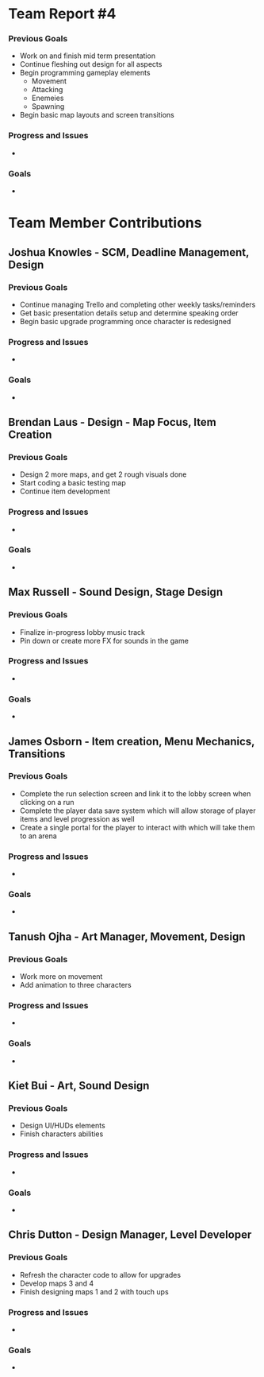 # Team Report #4

### Previous Goals

* Work on and finish mid term presentation
* Continue fleshing out design for all aspects
* Begin programming gameplay elements
  * Movement
  * Attacking
  * Enemeies
  * Spawning
 * Begin basic map layouts and screen transitions

### Progress and Issues

* 

### Goals

* 

# Team Member Contributions

## Joshua Knowles \- SCM, Deadline Management, Design

### Previous Goals

* Continue managing Trello and completing other weekly tasks/reminders
* Get basic presentation details setup and determine speaking order
* Begin basic upgrade programming once character is redesigned

### Progress and Issues

* 

### Goals

* 

## Brendan Laus \- Design \- Map Focus, Item Creation

### Previous Goals

* Design 2 more maps, and get 2 rough visuals done
* Start coding a basic testing map
* Continue item development

### Progress and Issues

* 

### Goals

* 

## Max Russell \- Sound Design, Stage Design

### Previous Goals

* Finalize in-progress lobby music track
* Pin down or create more FX for sounds in the game

### Progress and Issues

* 

### Goals

* 

## James Osborn \- Item creation, Menu Mechanics, Transitions

### Previous Goals

* Complete the run selection screen and link it to the lobby screen when clicking on a run
* Complete the player data save system which will allow storage of player items and level progression as well
* Create a single portal for the player to interact with which will take them to an arena

### Progress and Issues

* 

### Goals

* 

## Tanush Ojha \- Art Manager, Movement, Design

### Previous Goals

* Work more on movement
* Add animation to three characters

### Progress and Issues

* 

### Goals

* 

## Kiet Bui \- Art, Sound Design

### Previous Goals

* Design UI/HUDs elements
* Finish characters abilities

### Progress and Issues

* 

### Goals

* 

## Chris Dutton \- Design Manager, Level Developer

### Previous Goals

* Refresh the character code to allow for upgrades
* Develop maps 3 and 4
* Finish designing maps 1 and 2 with touch ups

### Progress and Issues

* 

### Goals

* 
